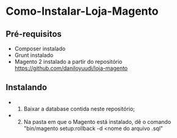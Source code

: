 # Como-Instalar-Loja-Magento

## Pré-requisitos

- Composer instalado
- Grunt instalado
- Magento 2 instalado a partir do repositório https://github.com/daniloyuudi/loja-magento

## Instalando

- 1. Baixar a database contida neste repositório;
- 2. Na pasta em que o Magento está instalado, dê o comando "bin/magento setup:rollback -d <nome do arquivo .sql"
